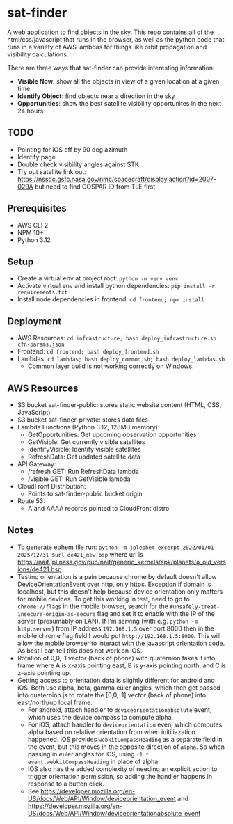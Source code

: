 # sat-finder
A web application to find objects in the sky. This repo contains all of the html/css/javascript that runs in the browser, as well as the python code that runs in a variety of AWS lambdas for things like orbit propagation and visibility calculations.

There are three ways that sat-finder can provide interesting information:
- **Visible Now**: show all the objects in view of a given location at a given time
- **Identify Object**: find objects near a direction in the sky
- **Opportunities**: show the best satellite visibility opportunites in the next 24 hours

## TODO
- Pointing for iOS off by 90 deg azimuth
- Identify page
- Double check visibility angles against STK
- Try out satellite link out: https://nssdc.gsfc.nasa.gov/nmc/spacecraft/display.action?id=2007-029A but need to find COSPAR ID from TLE first


## Prerequisites
- AWS CLI 2
- NPM 10+
- Python 3.12

## Setup
- Create a virtual env at project root: `python -m venv venv`
- Activate virtual env and install python dependencies: `pip install -r requirements.txt`
- Install node dependencies in frontend: `cd frontend; npm install`

## Deployment
- AWS Resources: `cd infrastructure; bash deploy_infrastructure.sh cfn-params.json`
- Frontend: `cd frontend; bash deploy_frontend.sh`
- Lambdas: `cd lambdas; bash deploy_common.sh; bash deploy_lambdas.sh`
  - Common layer build is not working correctly on Windows.


## AWS Resources
- S3 bucket sat-finder-public: stores static website content (HTML, CSS, JavaScript)
- S3 bucket sat-finder-private: stores data files
- Lambda Functions (Python 3.12, 128MB memory):
  - GetOpportunities: Get upcoming observation opportunities
  - GetVisible: Get currently visible satellites
  - IdentifyVisible: Identify visible satellites
  - RefreshData: Get updated satellite data
- API Gateway:
  - /refresh GET: Run RefreshData lambda
  - /visible GET: Run GetVisible lambda
- CloudFront Distribution:
  - Points to sat-finder-public bucket origin
- Route 53:
  - A and AAAA records pointed to CloudFront distro

## Notes
- To generate ephem file run: `python -m jplephem excerpt 2022/01/01 2025/12/31 $url de421_new.bsp` where url is https://naif.jpl.nasa.gov/pub/naif/generic_kernels/spk/planets/a_old_versions/de421.bsp
- Testing orientation is a pain because chrome by default doesn't allow DeviceOrientationEvent over http, only https. Exception if domain is localhost, but this doesn't help because device orientation only matters for mobile devices. To get this working in test, need to go to `chrome://flags` in the mobile browser, search for the `#unsafely-treat-insecure-origin-as-secure` flag and set it to enable with the IP of the server (presumably on LAN). If I'm serving (with e.g. `python -m http.server`) from IP address `192.168.1.5` over port 8000 then in the mobile chrome flag field I would put `http://192.168.1.5:8000`. This will allow the mobile browser to interact with the javascript orientation code. As best I can tell this does not work on iOS.
- Rotation of 0,0,-1 vector (back of phone) with quaternion takes it into frame where A is x-axis pointing east, B is y-axis pointing north, and C is z-axis pointing up.
- Getting access to orientation data is slightly different for android and iOS. Both use alpha, beta, gamma euler angles, which then get passed into quaternion.js to rotate the [0,0,-1] vector (back of phone) into east/north/up local frame.
  - For android, attach handler to `deviceorientationabsolute` event, which uses the device compass to compute alpha.
  - For iOS, attach handler to `deviceorientation` even, which computes alpha based on relative orientation from when initiliazation happened. iOS provides `webkitCompassHeading` as a separate field in the event, but this moves in the opposite direction of `alpha`. So when passing in euler angles for iOS, using `-1 * event.webkitCompassHeading` in place of alpha.
  - iOS also has the added complexity of needing an explicit action to trigger orientation permission, so adding the handler happens in response to a button click.
  - See https://developer.mozilla.org/en-US/docs/Web/API/Window/deviceorientation_event and https://developer.mozilla.org/en-US/docs/Web/API/Window/deviceorientationabsolute_event


